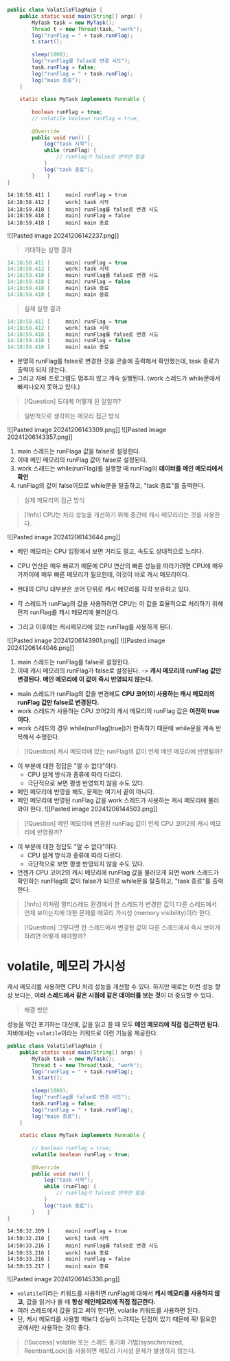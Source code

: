 ```java
public class VolatileFlagMain {  
    public static void main(String[] args) {  
        MyTask task = new MyTask();  
        Thread t = new Thread(task, "work");  
        log("runFlag = " + task.runFlag);  
        t.start();  
  
        sleep(1000);  
        log("runFlag를 false로 변경 시도");  
        task.runFlag = false;  
        log("runFlag = " + task.runFlag);  
        log("main 종료");  
    }  
  
    static class MyTask implements Runnable {  
  
        boolean runFlag = true;  
        // volatile boolean runFlag = true;  
  
        @Override  
        public void run() {  
            log("task 시작");  
            while (runFlag) {  
                // runFlag가 false로 변하면 탈출  
            }  
            log("task 종료");  
        }    }  
}
```
```
14:18:58.411 [     main] runFlag = true
14:18:58.412 [     work] task 시작
14:18:59.418 [     main] runFlag를 false로 변경 시도
14:18:59.418 [     main] runFlag = false
14:18:59.418 [     main] main 종료
```

![[Pasted image 20241206142237.png]]


> 기대하는 실행 결과
```java
14:18:58.411 [     main] runFlag = true
14:18:58.412 [     work] task 시작
14:18:59.418 [     main] runFlag를 false로 변경 시도
14:18:59.418 [     main] runFlag = false
14:18:59.418 [     main] task 종료
14:18:59.418 [     main] main 종료
```

> 실제 실행 결과
```java
14:18:58.411 [     main] runFlag = true
14:18:58.412 [     work] task 시작
14:18:59.418 [     main] runFlag를 false로 변경 시도
14:18:59.418 [     main] runFlag = false
14:18:59.418 [     main] main 종료
```

- 분명히 runFlag를 false로 변경한 것을 콘솔에 출력해서 확인했는데,
  task 종료가 출력이 되지 않는다.
- 그리고 자바 프로그램도 멈추지 않고 계속 실행된다.
  (work 스레드가 while문에서 빠져나오지 못하고 있다.)

>[!Question] 도대체 어떻게 된 일일까?

> 일반적으로 생각하는 메모리 접근 방식

![[Pasted image 20241206143309.png]]
![[Pasted image 20241206143357.png]]
1. main 스레드는 runFlaga 값을 false로 설정한다.
2. 이때 메인 메모리의 runFlag 값이 false로 설정된다.
3. work 스레드는 while(runFlag)를 실행할 때 runFlag의 **데이터를 메인 메모리에서 확인**
4. runFlag의 값이 false이므로 while문을 탈출하고, "task 종료"를 출력한다.

> 실제 메모리의 접근 방식

>[!Info] CPU는 처리 성능을 개선하기 위해 중간에 캐시 메모리라는 것을 사용한다.

![[Pasted image 20241206143644.png]]
- 메인 메모리는 CPU 입장에서 보면 거리도 멀고, 속도도 상대적으로 느리다.
- CPU 연산은 매우 빠르기 때문에 CPU 연산의 빠른 성능을 따라가려면 CPU에 매우 가까이에 매우 빠른 메모리가 필요한데, 이것이 바로 캐시 메모리이다.
- 현대의 CPU 대부분은 코어 단위로 캐시 메모리를 각각 보유하고 있다.

- 각 스레드가 runFlag의 값을 사용하려면 CPU는 이 값을 효율적으로 처리하기 위해 먼저 runFlag를 캐시 메모리에 불러온다.
- 그리고 이후에는 캐시메모리에 있는 runFlag를 사용하게 된다.


![[Pasted image 20241206143901.png]]
![[Pasted image 20241206144046.png]]
1. main 스레드는 runFlag를 false로 설정한다.
2. 이때 캐시 메모리의 runFlag가 false로 설정된다.
	-> **캐시 메모리의 runFlag 값만 변경된다. 메인 메모리에 이 값이 즉시 반영되지 않는다.**
- main 스레드가 runFlag의 값을 변경해도 **CPU 코어1이 사용하는 캐시 메모리의 runFlag 값만 false로 변경된다.**
- work 스레드가 사용하는 CPU 코어2의 캐시 메모리의 runFlag 값은 **여전히 true이다.**
- work 스레드의 경우 while(runFlag[true])가 만족하기 때문에 while문을 계속 반복해서 수행한다.

>[!Question] 캐시 메모리에 있는 runFlag의 값이 언제 메인 메모리에 반영될까?
- 이 부분에 대한 정답은 "알 수 없다"이다.
	- CPU 설계 방식과 종류에 따라 다르다.
	- 극단적으로 보면 평생 반영되지 않을 수도 있다.
- 메인 메모리에 반영을 해도, 문제는 여기서 끝이 아니다.
- 메인 메모리에 반영된 runFlag 값을 work 스레드가 사용하는 캐시 메모리에 불러와야 한다.
![[Pasted image 20241206144503.png]]
>[!Question] 메인 메모리에 변경된 runFlag 값이 언제 CPU 코어2의 캐시 메모리에 반영될까?
- 이 부분에 대한 정답도 "알 수 없다"이다.
	- CPU 설계 방식과 종류에 따라 다르다.
	- 극단적으로 보면 평생 반영되지 않을 수도 있다.
- 언젠가 CPU 코어2의 캐시 메모리에 runFlag 값을 불러오게 되면 work 스레드가 확인하는 runFlag의 값이 false가 되므로 while문을 탈출하고, "task 종료"를 출력한다.

>[!Info] 이처럼 멀티스레드 환경에서 한 스레드가 변경한 값이 다른 스레드에서 언제 보이는지에 대한 문제를 메모리 가시성 (memory visibility)이라 한다.


>[!Question] 그렇다면 한 스레드에서 변경한 값이 다른 스레드에서 즉시 보이게 하려면 어떻게 해야할까?

# volatile, 메모리 가시성
캐시 메모리를 사용하면 CPU 처리 성능을 개선할 수 있다.
하지만 때로는 이런 성능 향상 보다는, 여**러 스레드에서 같은 시점에 같은 데이터를 보는 것**이 더 중요할 수 있다.

> 해결 방안

성능을 약간 포기하는 대신에, 값을 읽고 쓸 때 모두 **메인 메모리에 직접 접근하면 된다.**
자바에서는 `volatile`이라는 키워드로 이런 기능을 제공한다.

```java
public class VolatileFlagMain {  
    public static void main(String[] args) {  
        MyTask task = new MyTask();  
        Thread t = new Thread(task, "work");  
        log("runFlag = " + task.runFlag);  
        t.start();  
  
        sleep(1000);  
        log("runFlag를 false로 변경 시도");  
        task.runFlag = false;  
        log("runFlag = " + task.runFlag);  
        log("main 종료");  
    }  
  
    static class MyTask implements Runnable {  
  
        // boolean runFlag = true;  
        volatile boolean runFlag = true;  
  
        @Override  
        public void run() {  
            log("task 시작");  
            while (runFlag) {  
                // runFlag가 false로 변하면 탈출  
            }  
            log("task 종료");  
        }    }  
}
```
```
14:50:32.209 [     main] runFlag = true
14:50:32.210 [     work] task 시작
14:50:33.216 [     main] runFlag를 false로 변경 시도
14:50:33.216 [     work] task 종료
14:50:33.216 [     main] runFlag = false
14:50:33.217 [     main] main 종료
```

![[Pasted image 20241206145336.png]]
- `volatile`이라는 키워드를 사용하면 runFlag에 대해서 **캐시 메모리를 사용하지 않고**, 값을 읽거나 쓸 때 **항상 메인메모리에 직접 접근한다.**
- 여러 스레드에서 값을 읽고 써야 한다면, volatile 키워드를 사용하면 된다.
- 단, 캐시 메모리를 사용할 때보다 성능이 느려지는 단점이 있기 때문에 꼭! 필요한 곳에서만 사용하는 것이 좋다.

>[!Success] volatile 또는 스레드 동기화 기법(sysnchronized, ReentrantLock)을 사용하면 메모리 가시성 문제가 발생하지 않는다.







